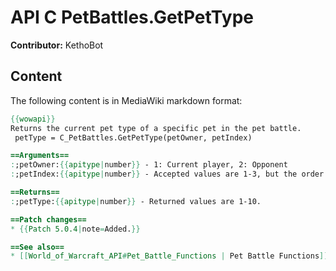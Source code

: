 # API C PetBattles.GetPetType

**Contributor:** KethoBot

## Content

The following content is in MediaWiki markdown format:

```mediawiki
{{wowapi}}
Returns the current pet type of a specific pet in the pet battle.
 petType = C_PetBattles.GetPetType(petOwner, petIndex)

==Arguments==
:;petOwner:{{apitype|number}} - 1: Current player, 2: Opponent
:;petIndex:{{apitype|number}} - Accepted values are 1-3, but the order is based off of the initial order. Which pet is currently active is irrelevant to the index, if it was your 3rd pet when you entered battle, it will always be 3 on the index.

==Returns==
:;petType:{{apitype|number}} - Returned values are 1-10.

==Patch changes==
* {{Patch 5.0.4|note=Added.}}

==See also==
* [[World_of_Warcraft_API#Pet_Battle_Functions | Pet Battle Functions]]
```
